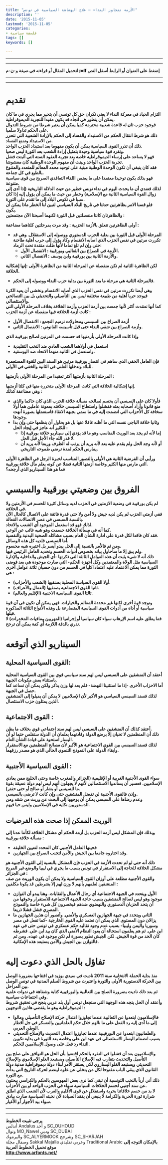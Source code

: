```yaml
---
title: "الأزمة تتجاوز النداء – علاج الهشاشة السياسية في تونس"
description: ''
date: '2015-11-05'
lastmod: '2015-11-05'
categories:
- فلسفة سياسية
tags: []
keywords: []

---
```

---

---

**لتحميل المقال أو قراءته في صيغة و-ن-م pdf إضغط على العنوان أو الرابط أسفل النص**

---



---

# تقديم

**التزام الحياد في معركة النداء لا يعني نكران حق كل تونسي أن يتحير مما يجري في ما كان يمكن أن يتطور في اتجاه قد يكون مفيدا للتجربة الديموقراطية.  
فوجود حزب ثان له قاعدة شعبية محترمة كميا يمكن أن يعتبر شرطا من شروط التدوال على الحكم تداولا سلميا.  
ذلك هو شرط انتقال الحكم من الاستبداد والفساد إلى الحكم بالإرادة الشعبية التي تتحرر من الاستبداد وتمنع الفساد.  
ذلك أن تذرر القوى السياسية يمكن أن يكون مفهوما بعد استبداد الحزب الواحد.  
وتفرد قوة سياسية وحيدة بتمثيل إرادة الشعب بعد الثورة ليس صحيا.  
فهو لا يساعد على إرساء الديموقراطية خاصة بعد تجربة العقود الستة التي أثبتت فشل تجربة الحزب الواحد وبينت أن مفهوم الوحدة الوطنية كان مغشوشا.  
فقد كان ينبغي أن تكون الوحدة الوطنية مبنية على توحيد محدد المعالم للمتعدد والمتنوع بالطبع في كل جماعة.  
فهو بذلك يكون توحيدا معتمدا على ما يضمن اللقاء التعاقدي الصريح بين قوى سياسية متنوعة.  
لذلك فعندي أن ما يحدث اليوم في نداء تونس خطير من حيث الدلالة التاريخية (إذا أدى إلى زوال القوة السياسية الثانية مع الإسلامية) وخطر من حيث ما يمكن أن يؤول إليه إذا كان سببا في نكوص البلاد إلى ما تقدم على الثورة.  
فلو قسنا الامر بظاهرتين حدثتا في تاريخ البلاد السياسي لتبين لنا الخطر ماذا يمكن أن يكون.  
والظاهرتان كانتا منفصلتين قبل الثورة لكنهما أصبحتا الآن مجتمعتين :**

**أولى الظاهرتين تتعلق بالأزمة الحزبية : وقد مرت بمرحلتين كلتاهما مضاعفة :**

* **المرحلة الأولى قبل الثورة بين بداية الحزب الدستوري ووصوله إلى الاستقلال. وهي قد تكررت مرتين في نفس الحزب الذي اصابه الانقسام وكاد يؤول إلى حرب أهلية طاحنة حتى وإن لم تلغ تماما لأنها ظلت متقدة تحت الرماد:**
  + **الأزمة في الصراع بين الثعالبي وبورقيبة : الانفصال الأول.**
  + **والأزمة الثانية بين بورقيبة وابن يوسف : الانفصال الثاني.**

**لكن الظاهرة الثانية لم تكن منفصلة عن المرحلة الثانية من الظاهرة الأولى :إنها إشكالية الخلافة.**

* **فالمرحلة الثانية هي مرحلة ما بعد الثورة بين بداية حزب النداء ووصوله إلى الحكم.**

**وهي أيضا تكررت مرتين في نفس الحزب الذي أصابه الانقسام ونخشى أن يعيد الكرة فيوجد حربا أهلية من طبيعة مختلفة ليس بين التأصيلي والتحديثي بل بين التصالحي والاستئصالي.  
كما أنها تعقدت أكثر لأنها جمعت بين أزمة الحزب وأزمة الخلافة بخلاف المرحلة الأولى التي كانت أزمة الخلافة فيها منفصلة عن أزمة الحزب :**

* **أزمة الصراع بين السبسي ومحاولات ترميم التجمع : الانفصال الأول**
* **وأزمة الصراع بين شقي النداء حتى قبل تأسيسه القانوني : الانفصال الثاني.**

**وإذا كانت المرحلة الأولى بأزمتيها قد حسمت في المرتين لصالح بورقيبة الذي**

* **استعمل في أولاهما الشعب العادي ضد النخب التقليدية**
* **واستعمل في الثانية منهما الاتحاد ضد اليوسفية.**

**فإن العامل الخفي الذي ساهم في انتصار بورقيبة مرتين هو السند البين للقوة المستعمرة للبلاد وتدخلها العلني في الثانية والخفي في الأولى.**

**المرحلة الثانية بأزمتيها أكثر تعقيدا من المرحلة الأولى بأزمتيها :**

**إنها إشكالية الخلافة التي كانت المرحلة الأولى متحررة منها في كلتا أزمتيها.  
وهي مضاعفة كذلك :**

* **فأولا كان على السبسي أن يحسم لصالحه مسألة خلافة الحزب الذي كان حاكما والذي منع قانونا وأراد أصحابه بعثه ففشلوا واستطاع السبسي خلافته بمعونة عاملين هما أولا سخافة كل الأحزاب التي انضمت إليه في ما سمي بجبهة الانقاذ فاستعملها بصورة أنهت وجودها.**
* **وثانيا خلافة الباجي نفسه التي ما أظنه غافلا عنها بل هو يحاول أن ينظمها حتى وإن بدا للكثير أنه عاجز في إيجاد الحل :**
  + **إما لأنه لم يجد بعد الوريث المناسب وهو ما قد يؤدي إلى سيناريو خلافة بورقيبة إذا لا قدر الله جاء الأجل قبل الحل.**
  + **أو لأنه وجد الحل ولم يقدم عليه بعد لأنه يريد أن يرتب له الظرف وربما لأنه يريد أن يمارس الحكم لمدة ترضي طموحه التاريخي.**

**ورأيي أن الفرضية الثانية هي الأولى بالتصور المناسب لخبرة الرجل في الظاهرة الأولى التي مارس منها الكثير وخاصة أزمتها الثانية فضلا عن كونه يعلم مآل خلافة بورقيبة.  
فما هو هذا السيناريو الذي أرجحه؟**

# الفروق بين وضعيتي بورقيبة والسبسي

**لم يكن بورقيبة في وضعية الازمتين في الحزب لديه وسائل كثيرة للحسم في الأزمتين ولا في الخلافة.  
ففي أزمتي الحزب لم يكن لديه جيش ولا أمن ولا حتى قدرة فائقة على الاتصال كالحال الآن بالنسبة السبسي في عصر الاتصالات الفعالة.  
لذلك فهو قد استعمل الموجود أي الشعب والاتحاد.  
كما أنه في مسألة الخلافة حسمت وهو شبه غائب عن الوعي.  
فقد كان فاقدا لكل قدرة على ادارة الشأن العام بسبب مشاكله الصحية البدنية والنفسية.  
أما السبسي فلديه كل هذه الوسائل.  
ومن ثم فالأمر بالنسبة إلى الحل يبدو أيسر بل اعتبره شبه محسوم.  
ولم يبق إلا ما سأحاول بيانه بخصوص أدوات الحسم وتحديد العامل الرئيس فيها.  
ذلك أنه لا شيء يثبت أن هذه العوامل الثالثة التي ذكرتها -أي الجيش والداخلية والإدارة السياسية مثل الولاة والمعتمدين وكل أجهزة الحكم- التي صارت موجودة هي بعد فوضى الثورة مما يمكن الاعتماد عليه اعتمادا كليا في الحسم من دون حسبان ثلاثة عوامل أخرى هي :**

* **أولا القوى السياسة المحلية بصنفيها (الشعب والأحزاب).**
* **ثانيا القوى الاجتماعية بصنفيها (العمال والأعراف).**
* **ثالثا القوى السياسية الاجنبية (الإقليم والعالم).**

**وتوجد قوة أخرى لكنها غير محددة المعالم والخيارات. فهي يمكن أن تكون في آن قوة سياسية أو أداة من أدوات القوى السياسية المتصارعة بل وهذه الأنواع الثلاثة المذكورة قبلها.  
فما يطلق عليه اسم الإرهاب سواء كان سياسيا أو إجراميا (المهربين ومافيات المخدرات) لا ندري بالدقة اللازمة أي كفة يمكن أن ترجح.**

# السيناريو الذي أتوقعه

## **القوى السياسية المحلية:**

**أعتقد أن المنشقين على السبسي ليس لهم سند سياسي قوي بين القوى السياسية المحلية باستثناء بعض مكونات الجبهة.  
أما الاحزاب الأخرى -إذا ما استثنينا النهضة- فلم يعد لها وزن يذكر ولكن يمكن أن تساعد كما حصل في الجبهة.  
لذلك فسند السبسي السياسي هو الأكبر لأن الإسلاميين لا يمكن أن يميلوا إلى المنشقين الذين يمثلون حزب الاستئصال.**

## **القوى الاجتماعية :**

**أعتقد كذلك أن المنشقين على السبسي ليس لهم سند اجتماعي قوي بخلاف ما يظن.  
ذلك أن المنظمتين لا تحيان إلا برضع الدولة وقادتهما يعلمان أن الدولة ستفلس حتما لو أن اليسار استحوذ على قيادة الشأن العام.  
لذلك فسند السبسي بين القوي الاجتماعية هو الأكبر لأن مصالح المنظمتين مع الاستقرار وابقاء الدولة على النموذج التنموي الحالي الذي هو مصدر رزقهما.**

## **القوى السياسية الأجنبية :**

**سواء القوى الأجنبية الغربية أو الإقليمية (الجزائر والمغرب خاصة وحتى الخليج ممن يعادي الإسلاميين. فعسير أن يساندوا الاستئصالين لأنهم لا يجهلون أنهم ليس لهم دولة عميقة بقوة ما للسيسي أو بشار أو صالح أو حتى حفتر).  
وإذن فالقوى الأجنبية لن تفضل المنشقين حتى وإن كانت لا ترضى بالسبسي.  
وعدم رضاها على السبسي يمكن أن يوجهها إلى البحث عن وريث من شقه ومن الدستوريين نكاية في الإسلاميين وليس حبا فيهم.**

## **الوريث الممكن إذا صحت هذه الفرضيات**

**وبذلك فإن المشكل ليس أزمة الحزب بل أزمة الحكم أي مشكل الخلافة لكأننا عدنا إلى مسألة خلافة بورقيبة :**

* **فحينها العامل الأجنبي كان المحدد لتعيين الخليفة**
* **وقد اختاروه جامعا بين الجيش والأمن لتجنب الصراع بين الجهازين.**

**ذلك أنه حتى لو لم تحدث الأزمة في الحزب فإن المشكل بالنسبة إلى القوى الأجنبية هو مشكل الخلافة للحاجة إلى الاستقرار في تونس بسبب ما يجري في ليبيا والوضع غير المريح في الجزائر :  
والقوى الأجنبية مطلعة على أوزان القوى السياسية ولا يمكن أن يكون الوريث من صف المنشقين لعلمهم بأنهم لا وزن لهم إلا بشرطين قد يكونا مكلفين :**

* **الأول ويتحدد في الجبهة الاجتماعية أي رجال الأعمال والنقابات. وهنا يبدو أن التوازن موجود وهو ليس لصالح المنشقين بسبب حاجة الجبهة الاجتماعية للاستقرار وخوفها من أن يتحد الحزبان الدستوري والنهضوي ضدهم فيخسرون كل شيء خاصة والنموذج المصري فشل فشلا ذريعا.**
* **الثاني ويتحدد في جبهة الجهازين العسكري والأمني. وأتصور أن هذين الجهازين ما يزالان دون المستوى الذي يمكن أن تعتمد عليه القوى الخارجية -كما تفعل في مصر وسوريا واليمن وليبيا- بسبب عدم وجود تقاليد حكم عسكري في تونس حتى في عهد ابن علي. ثم هم يعلمون استحالة أن يعود النظام الأمني الذي كان بيد ابن علي. فشرطه كان الحد من قوة الجيش. لكن الجيش تطور بصورة لم تكن موجود في عهده. ومن ثم فالتوازن بين الجيش والأمن يستبعد هذه الإمكانية.**

# تفاؤل بالحل الذي دعوت إليه

**منذ بداية الحملة الانتخابية سنة 2011 ناديت في سيدي بوزيد في افتتاحها بضرورة الوصل بين الحركة الدستورية الأولى والثورة واعتبرت من شروط السلم المدنية في تونس الوصل بين المراحل.  
ثم بعد ذلك ناديت بضرورة الصلح بين الثعالبية والبورقيبية كتابة وشفاهة في ندوات علمية وفي اجتماعات سياسية.  
وأعتقد أن الحل يتجه هذه الوجهة التي ستجعل تونس أول بلد عربي ينجح في تحقيق شروط الديموقراطية وهو ما يقتضي هاذين التوجهين :**

* **فالإسلاميون ابتعدوا عن الثعالبية عندما تجاوزوا اعتدال حركة الإصلاح التأصيلي ومالوا إلى ما أدى إليه رد الفعل على ما نالهم خلال حكم العلمانيين والعسكر في جل أقطار الوطن العربي.**
* **والعلمانيون ابتعدوا عن البورقيبية عندما تجاوزوا اعتدال التحديث والإصلاح التحديثي بسبب انضمام اليسار الاستئصالي في عهد ابن علي وخاصة بعد الثورة في بداية تكوين النداء رد فعل على وصول الإسلاميين للحكم.**

**والإسلاميون بعد أن فشلوا في التفرد بالحكم اقتنعوا بأن الحل هو التوافق على صلح بين التأصيل والتحديث يتقارب فيه الإصلاح التأصيلي ويستبعد الغلو الإسلاموي والإصلاح التحديثي ويستبعد الغلو اليساروي لكي يستقر الأمر لبناء دولة ديموقراطية مدنية دولة القانون الذي يبقي الباب مفتوحا لكل من يتخلى عن غلوه لينضم لحركة التاريخ التي بدأت مع الثورة.  
ذلك أني أربأ بالنخب التونسية أن تبقى كما نرى بعض المهوسين بالحكم والكراسي يبحثون عن سند أجنبي لحسم الخلافات السياسية سواء في الحزب الواحد أو بين الأحزاب.  
لا بد من حسم خلافاتنا بحرية واستقلال عن قوى الأقليم والغرب لأن الشعب الذي اطلق شرارة ثورة الحرية والكرامة لا ينبغي أن يفقد السيادة لأن نخبته السياسية صارت بيادق سواء بيد الأجوار أو الأغيار.**

---

---

**يرجى تثبيت الخطوط**   
 أندلس Andalus  و أحد SC\_OUHOUD  
 ونوال MO\_Nawel  ودبي SC\_DUBAI   
 واليرموك SC\_ALYERMOOK  وشرجح SC\_SHARJAH   
 وصقال مجلة Sakkal Majalla وعربي تقليدي Traditional Arabic  **بالإمكان التوجه إلى موقع تحميل الخطوط العربية  
 http://www.arfonts.net/**

---

###